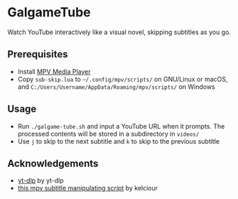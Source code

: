 # GalgameTube

Watch YouTube interactively like a visual novel, skipping subtitles as you go.

## Prerequisites

- Install [MPV Media Player](https://github.com/mpv-player/mpv)
- Copy `sub-skip.lua` to `~/.config/mpv/scripts/` on GNU/Linux or macOS, and `C:/Users/Username/AppData/Roaming/mpv/scripts/` on Windows

## Usage

- Run `./galgame-tube.sh` and input a YouTube URL when it prompts. The processed contents will be stored in a subdirectory in `videos/`
- Use `j` to skip to the next subtitle and `k` to skip to the previous subtitle

## Acknowledgements

- [yt-dlp](https://github.com/yt-dlp/yt-dlp) by yt-dlp
- [this mpv subtitle manipulating script](https://github.com/kelciour/mpv-scripts/blob/master/sub-replay.lua) by kelciour
